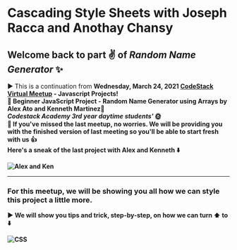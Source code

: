 # Cascading Style Sheets with Joseph Racca and Anothay Chansy<br>
## Welcome back to part ✌️ of *Random Name Generator* ✨
► This is a continuation from <b> Wednesday, March 24, 2021
[CodeStack Virtual Meetup](https://www.meetup.com/CodeStack)  - Javascript Projects! <br> 
  🔸 Beginner JavaScript Project - Random Name Generator using Arrays by Alex Ato and Kenneth Martinez🧮<br>
 *Codestack Academy 3rd year daytime students'* 🌞<br> 
 <b>📢 If you've missed the last meetup, no worries. We will be providing you with the finished version of last meeting so you'll be able to start fresh with us 👍 <br>
   Here's a sneak of the last project with Alex and Kenneth ⬇️ 
   
   ![Alex and Ken](https://user-images.githubusercontent.com/61571099/113489332-7d0e2f00-9478-11eb-9085-a482a62cce82.png)

   <hr> 
   

  ### For this meetup, we will be showing you all how we can style this project a little more. <br>
   ► We will show you tips and trick, step-by-step, on how we can turn ⬆️ to ⬇️

   ![CSS](https://user-images.githubusercontent.com/61571099/113489373-be9eda00-9478-11eb-8b1d-398d0d874ac1.png)

   
   
